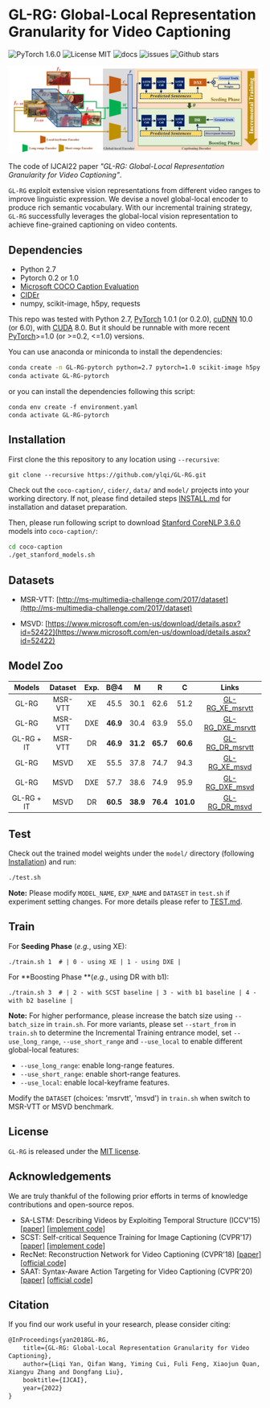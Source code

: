 # GL-RG: Global-Local Representation Granularity for Video Captioning

![PyTorch 1.6.0](https://img.shields.io/badge/pytorch-1.0.1-green.svg)
![License MIT](https://badgen.net/badge/license/MIT/blue)
![docs](https://img.shields.io/badge/docs-latest-blue)
![issues](https://img.shields.io/github/issues/ylqi/GL-RG.svg)
![Github stars](https://img.shields.io/github/stars/ylqi/GL-RG.svg)

![framework.png](Figs/framework.png)

The code of IJCAI22 paper *"GL-RG: Global-Local Representation Granularity for Video Captioning"*. 

`GL-RG` exploit extensive vision representations from different video ranges to improve linguistic expression. We devise a novel global-local encoder to produce rich semantic vocabulary. With our incremental training strategy, `GL-RG` successfully leverages the global-local vision representation to achieve fine-grained captioning on video contents. 




## Dependencies

* Python 2.7
* Pytorch 0.2 or 1.0
* [Microsoft COCO Caption Evaluation](https://github.com/tylin/coco-caption)
* [CIDEr](https://github.com/plsang/cider)
* numpy, scikit-image, h5py, requests 

This repo was tested with Python 2.7, [PyTorch](https://pytorch.org) 1.0.1 (or 0.2.0), [cuDNN](https://developer.nvidia.com/cudnn) 10.0 (or 6.0), with [CUDA](https://developer.nvidia.com/cuda-toolkit) 8.0. But it should be runnable with more recent [PyTorch](https://pytorch.org)>=1.0 (or >=0.2, <=1.0) versions.

You can use anaconda or miniconda to install the dependencies:
```bash
conda create -n GL-RG-pytorch python=2.7 pytorch=1.0 scikit-image h5py requests
conda activate GL-RG-pytorch
```

or you can install the dependencies following this script:

```ba
conda env create -f environment.yaml
conda activate GL-RG-pytorch
```



## Installation

First clone the this repository to any location using `--recursive`:

```ba
git clone --recursive https://github.com/ylqi/GL-RG.git
```

Check out the `coco-caption/`,  `cider/`,  `data/` and `model/` projects into your working directory. If not, please find detailed steps [INSTALL.md](docs/INSTALL.md) for installation and dataset preparation.

Then, please run following script to download [Stanford CoreNLP 3.6.0](http://stanfordnlp.github.io/CoreNLP/index.html) models into `coco-caption/`:

```bash
cd coco-caption
./get_stanford_models.sh
```



## Datasets

- MSR-VTT: [http://ms-multimedia-challenge.com/2017/dataset](http://ms-multimedia-challenge.com/2017/dataset)

- MSVD: [https://www.microsoft.com/en-us/download/details.aspx?id=52422](https://www.microsoft.com/en-us/download/details.aspx?id=52422)

  

## Model Zoo

| Models | Dataset | Exp. | B@4 | M | R | C | Links |
| :--------: | :---------: | :-----------: | :----------: | :----------: | :----------: | :----------: | :----------: |
| GL-RG | MSR-VTT | XE | 45.5  | 30.1 | 62.6 | 51.2 | [GL-RG_XE_msrvtt](model/GL-RG_XE_msrvtt/model.pth) |
| GL-RG | MSR-VTT | DXE | **46.9** | 30.4 | 63.9 | 55.0 | [GL-RG_DXE_msrvtt](model/GL-RG_DXE_msrvtt/model.pth) |
| GL-RG + IT | MSR-VTT | DR | **46.9** | **31.2** | **65.7** | **60.6** | [GL-RG_DR_msrvtt](model/GL-RG_DR_msrvtt/model.pth) |
| GL-RG | MSVD | XE | 55.5 | 37.8 | 74.7 | 94.3 | [GL-RG_XE_msvd](model/GL-RG_XE_msvd/model.pth) |
| GL-RG | MSVD | DXE | 57.7 | 38.6 | 74.9 | 95.9 | [GL-RG_DXE_msvd](model/GL-RG_DXE_msvd/model.pth) |
| GL-RG + IT | MSVD | DR | **60.5** | **38.9** | **76.4** | **101.0** | [GL-RG_DR_msvd](model/GL-RG_DR_msvd/model.pth) |



## Test

Check out the trained model weights under the `model/` directory (following [Installation](docs/INSTALL.md)) and run:
```bash
./test.sh
```

**Note:** Please modify `MODEL_NAME`, `EXP_NAME` and `DATASET` in `test.sh` if experiment setting changes. For more details please refer to [TEST.md](docs/TEST.md).



## Train

For **Seeding Phase** (*e.g.*, using XE):

```shell
./train.sh 1  # | 0 - using XE | 1 - using DXE |
```

For **Boosting Phase **(*e.g.*, using DR with b1):

```shell
./train.sh 3  # | 2 - with SCST baseline | 3 - with b1 baseline | 4 - with b2 baseline |
```

**Note:** For higher performance, please increase the batch size using `--batch_size` in `train.sh`. For more variants, please set `--start_from` in `train.sh` to determine the Incremental Training entrance model,  set `--use_long_range`, `--use_short_range` and `--use_local` to enable different global-local features:

- `--use_long_range`: enable long-range features.
- `--use_short_range`: enable short-range features.
- `--use_local`: enable local-keyframe features.

Modify the `DATASET` (choices: 'msrvtt', 'msvd') in `train.sh` when switch to MSR-VTT or MSVD benchmark.



## License

`GL-RG` is released under the [MIT license](LICENSE).



## Acknowledgements
We are truly thankful of the following prior efforts in terms of knowledge contributions and open-source repos.
+ SA-LSTM: Describing Videos by Exploiting Temporal Structure (ICCV'15) [[paper]](https://www.cv-foundation.org/openaccess/content_iccv_2015/papers/Yao_Describing_Videos_by_ICCV_2015_paper.pdf) [[implement code]](https://github.com/hobincar/SA-LSTM)
+ SCST: Self-critical Sequence Training for Image Captioning (CVPR'17) [[paper]](https://arxiv.org/pdf/1612.00563.pdf) [[implement code]](https://github.com/ruotianluo/self-critical.pytorch)
+ RecNet: Reconstruction Network for Video Captioning (CVPR'18) [[paper]](https://openaccess.thecvf.com/content_cvpr_2018/papers/Wang_Reconstruction_Network_for_CVPR_2018_paper.pdf) [[official code]](https://github.com/hobincar/RecNet) 
+ SAAT: Syntax-Aware Action Targeting for Video Captioning (CVPR'20) [[paper]](https://openaccess.thecvf.com/content_CVPR_2020/papers/Zheng_Syntax-Aware_Action_Targeting_for_Video_Captioning_CVPR_2020_paper.pdf) [[official code]](https://github.com/SydCaption/SAAT)



## Citation
If you find our work useful in your research, please consider citing:
```
@InProceedings{yan2018GL-RG,
    title={GL-RG: Global-Local Representation Granularity for Video Captioning},
    author={Liqi Yan, Qifan Wang, Yiming Cui, Fuli Feng, Xiaojun Quan, Xiangyu Zhang and Dongfang Liu},
    booktitle={IJCAI},
    year={2022}
}
```
